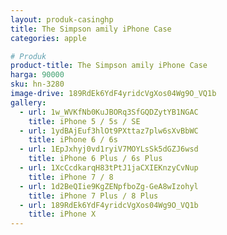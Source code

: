 ```yaml
---
layout: produk-casinghp
title: The Simpson amily iPhone Case
categories: apple

# Produk
product-title: The Simpson amily iPhone Case
harga: 90000
sku: hn-3280
image-drive: 189RdEk6YdF4yridcVgXos04Wg9O_VQ1b
gallery:
  - url: 1w_WVKfNb0KuJBORq3SfGQDZytYB1NGAC
    title: iPhone 5 / 5s / SE
  - url: 1ydBAjEuf3hlOt9PXttaz7plw6sXvBbWC
    title: iPhone 6 / 6s
  - url: 1EpJxhyj0vd1ryiV7MOYLsSk5dGZJ6wsd
    title: iPhone 6 Plus / 6s Plus
  - url: 1XcCcdkarqH83tPtJ1jaCXIEKnzyCvNup
    title: iPhone 7 / 8
  - url: 1d2BeQIie9KgZENpfboZg-GeA8wIzohyl
    title: iPhone 7 Plus / 8 Plus
  - url: 189RdEk6YdF4yridcVgXos04Wg9O_VQ1b
    title: iPhone X
---
```

